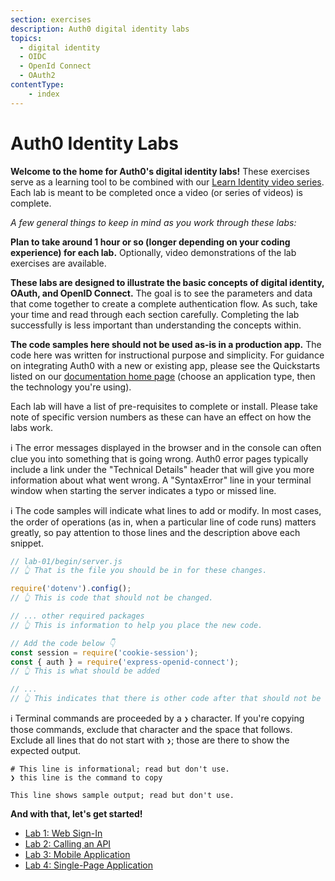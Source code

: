 ```yaml
---
section: exercises
description: Auth0 digital identity labs
topics:
  - digital identity
  - OIDC
  - OpenId Connect
  - OAuth2
contentType:
    - index
---
```

# Auth0 Identity Labs

<i class="icon icon-budicon-529"></i> **Welcome to the home for Auth0's digital identity labs!** These exercises serve as a learning tool to be combined with our [Learn Identity video series](/videos/learn-identity). Each lab is meant to be completed once a video (or series of videos) is complete.

_A few general things to keep in mind as you work through these labs:_

**Plan to take around 1 hour or so (longer depending on your coding experience) for each lab.** Optionally, video demonstrations of the lab exercises are available.

**These labs are designed to illustrate the basic concepts of digital identity, OAuth, and OpenID Connect.** The goal is to see the parameters and data that come together to create a complete authentication flow. As such, take your time and read through each section carefully. Completing the lab successfully is less important than understanding the concepts within.

**The code samples here should not be used as-is in a production app.** The code here was written for instructional purpose and simplicity. For guidance on integrating Auth0 with a new or existing app, please see the Quickstarts listed on our [documentation home page](/) (choose an application type, then the technology you're using).

Each lab will have a list of pre-requisites to complete or install. Please take note of specific version numbers as these can have an effect on how the labs work.

ℹ️ The error messages displayed in the browser and in the console can often clue you into something that is going wrong. Auth0 error pages typically include a link under the "Technical Details" header that will give you more information about what went wrong. A "SyntaxError" line in your terminal window when starting the server indicates a typo or missed line.

ℹ️ The code samples will indicate what lines to add or modify. In most cases, the order of operations (as in, when a particular line of code runs) matters greatly, so pay attention to those lines and the description above each snippet.

```js
// lab-01/begin/server.js
// 👆 That is the file you should be in for these changes.

require('dotenv').config();
// 👆 This is code that should not be changed.

// ... other required packages
// 👆 This is information to help you place the new code.

// Add the code below 👇
const session = require('cookie-session');
const { auth } = require('express-openid-connect');
// 👆 This is what should be added

// ...
// 👆 This indicates that there is other code after that should not be changed.
```

ℹ️ Terminal commands are proceeded by a `❯` character. If you're copying those commands, exclude that character and the space that follows. Exclude all lines that do not start with `❯`; those are there to show the expected output.

```text
# This line is informational; read but don't use.
❯ this line is the command to copy

This line shows sample output; read but don't use.
```

**And with that, let's get started!**

<ul class="topic-links">
  <li>
    <i class="icon icon-budicon-529"></i><a href="/identity-labs/01-web-sign-in"> Lab 1: Web Sign-In</a>
  </li>
  <li>
    <i class="icon icon-budicon-529"></i><a href="/identity-labs/02-calling-an-api"> Lab 2: Calling an API</a>
  </li>
  <li>
    <i class="icon icon-budicon-529"></i><a href="/identity-labs/03-mobile-native-app"> Lab 3: Mobile Application</a>
  </li>
  <li>
    <i class="icon icon-budicon-529"></i><a href="/identity-labs/04-single-page-app"> Lab 4: Single-Page Application</a>
  </li>
</ul>

